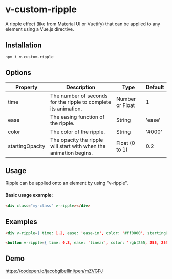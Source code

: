 # v-custom-ripple
A ripple effect (like from Material UI or Vuetify) that can be applied to any element using a Vue.js directive.

## Installation
```
npm i v-custom-ripple
```

## Options

|  Property |  Description | Type  | Default  |
|-----------|--------------|-------|----------|
| time  | The number of seconds for the ripple to complete its animation.  | Number or Float  | 1  |
|  ease |  The easing function of the ripple. | String  |  'ease' |
| color  |  The color of the ripple. | String  |  '#000' |
| startingOpacity  | The opacity the ripple will start with when the animation begins.  | Float (0 to 1)  |  0.2 |

## Usage
Ripple can be applied onto an element by using "v-ripple".

#### Basic usage example:

```html
<div class="my-class" v-ripple></div>
```

## Examples
```html
<div v-ripple={ time: 1.2, ease: 'ease-in', color: '#ff0000', startingOpacity: 0.5 }></div>
```

```html
<button v-ripple={ time: 0.3, ease: 'linear', color: 'rgb(255, 255, 255)' }></button>
```
## Demo
https://codepen.io/jacobgibellini/pen/mZVGPJ
